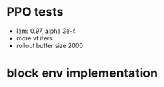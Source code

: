 # PPO tests

- lam: 0.97, alpha 3e-4
- more vf iters
- rollout buffer size 2000

# block env implementation